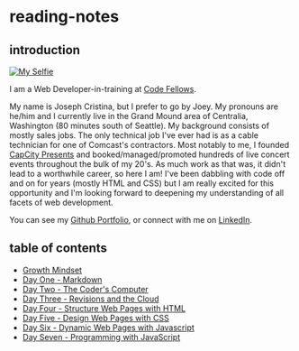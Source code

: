 
# reading-notes

## introduction

[![My Selfie](https://i.postimg.cc/VLYBjmFP/selfiethumb.jpg)][Github]

I am a Web Developer-in-training at [Code Fellows](https://codefellows.org).

My name is Joseph Cristina, but I prefer to go by Joey. My pronouns are he/him and I currently live in the Grand Mound area of Centralia, Washington (80 minutes south of Seattle). My background consists of mostly sales jobs. The only technical job I've ever had is as a cable technician for one of Comcast's contractors. Most notably to me, I founded [CapCity Presents](https://capcitypresents.com) and booked/managed/promoted hundreds of live concert events throughout the bulk of my 20's. As much work as that was, it didn't lead to a worthwhile career, so here I am! I've been dabbling with code off and on for years (mostly HTML and CSS) but I am really excited for this opportunity and I'm looking forward to deepening my understanding of all facets of web development.

You can see my [Github Portfolio][Github], or connect with me on [LinkedIn][LinkedIn].

## table of contents

* [Growth Mindset](growthmindset)
* [Day One - Markdown](markdown)
* [Day Two - The Coder's Computer](coderscomputer)
* [Day Three - Revisions and the Cloud](revisionsandthecloud)
* [Day Four - Structure Web Pages with HTML](structurehtml)
* [Day Five - Design Web Pages with CSS](designcss)
* [Day Six - Dynamic Web Pages with Javascript](javascript)
* [Day Seven - Programming with JavaScript](programmingwithjs)

[Github]: https://github.com/kvvpa
[LinkedIn]: https://linkedin.com/in/kvvpa
